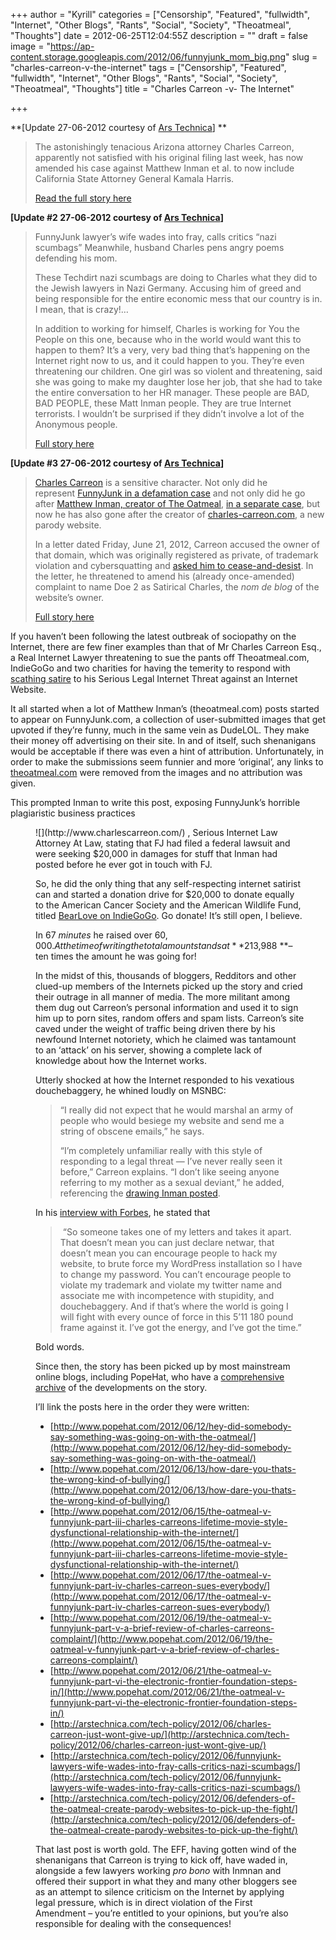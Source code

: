 +++
author = "Kyrill"
categories = ["Censorship", "Featured", "fullwidth", "Internet", "Other Blogs", "Rants", "Social", "Society", "Theoatmeal", "Thoughts"]
date = 2012-06-25T12:04:55Z
description = ""
draft = false
image = "https://ap-content.storage.googleapis.com/2012/06/funnyjunk_mom_big.png"
slug = "charles-carreon-v-the-internet"
tags = ["Censorship", "Featured", "fullwidth", "Internet", "Other Blogs", "Rants", "Social", "Society", "Theoatmeal", "Thoughts"]
title = "Charles Carreon -v- The Internet"

+++


**[Update 27-06-2012 courtesy of [Ars Technica](http://arstechnica.com/)] **

> The astonishingly tenacious Arizona attorney Charles Carreon, apparently not satisfied with his original filing last week, has now amended his case against Matthew Inman et al. to now include California State Attorney General Kamala Harris.
> 
> [Read the full story here](http://arstechnica.com/tech-policy/2012/06/charles-carreon-just-wont-give-up/)

**[Update #2 27-06-2012 courtesy of [Ars Technica](http://arstechnica.com)]**

> FunnyJunk lawyer’s wife wades into fray, calls critics “nazi scumbags” Meanwhile, husband Charles pens angry poems defending his mom.
> 
> These Techdirt nazi scumbags are doing to Charles what they did to the Jewish lawyers in Nazi Germany. Accusing him of greed and being responsible for the entire economic mess that our country is in. I mean, that is crazy!…
> 
> In addition to working for himself, Charles is working for You the People on this one, because who in the world would want this to happen to them? It’s a very, very bad thing that’s happening on the Internet right now to us, and it could happen to you. They’re even threatening our children. One girl was so violent and threatening, said she was going to make my daughter lose her job, that she had to take the entire conversation to her HR manager. These people are BAD, BAD PEOPLE, these Matt Inman people. They are true Internet terrorists. I wouldn’t be surprised if they didn’t involve a lot of the Anonymous people.
> 
> [Full story here](http://arstechnica.com/tech-policy/2012/06/funnyjunk-lawyers-wife-wades-into-fray-calls-critics-nazi-scumbags/)

**[Update #3 27-06-2012 courtesy of [Ars Technica](http://arstechnica.com/)]**

> [Charles Carreon](http://arstechnica.com/tech-policy/2012/06/the-persecution-of-charles-carreon/) is a sensitive character. Not only did he represent [FunnyJunk in a defamation case](http://arstechnica.com/tech-policy/2012/06/lawyer-demands-20000-so-webcomic-raises-100000-from-the-internet/) and not only did he go after [Matthew Inman, creator of The Oatmeal](http://arstechnica.com/tech-policy/2012/06/angry-internet-lawyer-sues-the-oatmeal-bears-and-cancer-research/), [in a separate case](http://arstechnica.com/tech-policy/2012/06/doubling-down-funnyjunk-lawyer-to-subpoena-ars-twitter/), but now he has also gone after the creator of [charles-carreon.com](http://charles-carreon.com/), a new parody website.
> 
> In a letter dated Friday, June 21, 2012, Carreon accused the owner of that domain, which was originally registered as private, of trademark violation and cybersquatting and [asked him to cease-and-desist](http://censoriousdouchebag.files.wordpress.com/2012/06/censoryou.jpg). In the letter, he threatened to amend his (already once-amended) complaint to name Doe 2 as Satirical Charles, the *nom de blog* of the website’s owner.
> 
> [Full story here](http://arstechnica.com/tech-policy/2012/06/defenders-of-the-oatmeal-create-parody-websites-to-pick-up-the-fight/)

If you haven’t been following the latest outbreak of sociopathy on the Internet, there are few finer examples than that of Mr Charles Carreon Esq., a Real Internet Lawyer threatening to sue the pants off Theoatmeal.com, IndieGoGo and two charities for having the temerity to respond with [scathing satire](http://theoatmeal.com/blog/funnyjunk_letter) to his Serious Legal Internet Threat against an Internet Website.

It all started when a lot of Matthew Inman’s (theoatmeal.com) posts started to appear on FunnyJunk.com, a collection of user-submitted images that get upvoted if they’re funny, much in the same vein as DudeLOL. They make their money off advertising on their site. In and of itself, such shenanigans would be acceptable if there was even a hint of attribution. Unfortunately, in order to make the submissions seem funnier and more ‘original’, any links to [theoatmeal.com](http://theoatmeal.com) were removed from the images and no attribution was given.

This prompted Inman to write this post, exposing FunnyJunk’s horrible plagiaristic business practices

<figure class="thumbnail wp-caption aligncenter" style="width: 430px">
![](http://www.charlescarreon.com/)
, Serious Internet Law Attorney At Law, stating that FJ had filed a federal lawsuit and were seeking $20,000 in damages for stuff that Inman had posted before he ever got in touch with FJ.

So, he did the only thing that any self-respecting internet satirist can and started a donation drive for $20,000 to donate equally to the American Cancer Society and the American Wildlife Fund, titled [BearLove on IndieGoGo](http://www.indiegogo.com/bearlovegood). Go donate! It’s still open, I believe.

In 67 *minutes* he raised over $60,000. At the time of writing the total amount stands at **$213,988 **– ten times the amount he was going for!

In the midst of this, thousands of bloggers, Redditors and other clued-up members of the Internets picked up the story and cried their outrage in all manner of media. The more militant among them dug out Carreon’s personal information and used it to sign him up to porn sites, random offers and spam lists. Carreon’s site caved under the weight of traffic being driven there by his newfound Internet notoriety, which he claimed was tantamount to an ‘attack’ on his server, showing a complete lack of knowledge about how the Internet works.

Utterly shocked at how the Internet responded to his vexatious douchebaggery, he whined loudly on MSNBC:

> “I really did not expect that he would marshal an army of people who would besiege my website and send me a string of obscene emails,” he says.
> 
> “I’m completely unfamiliar really with this style of responding to a legal threat — I’ve never really seen it before,” Carreon explains. “I don’t like seeing anyone referring to my mother as a sexual deviant,” he added, referencing the [drawing Inman posted](http://s3.amazonaws.com/theoatmeal-img/blog/funnyjunk_letter/funnyjunk_mom_big.png).

In his [interview with Forbes](http://www.forbes.com/sites/davidthier/2012/06/15/funnyjunk-lawyer-charles-carreon-isnt-afraid-of-the-oatmeal/), he stated that

>  “So someone takes one of my letters and takes it apart. That doesn’t mean you can just declare netwar, that doesn’t mean you can encourage people to hack my website, to brute force my WordPress installation so I have to change my password. You can’t encourage people to violate my trademark and violate my twitter name and associate me with incompetence with stupidity, and douchebaggery. And if that’s where the world is going I will fight with every ounce of force in this 5’11 180 pound frame against it. I’ve got the energy, and I’ve got the time.”

Bold words.

Since then, the story has been picked up by most mainstream online blogs, including PopeHat, who have a [comprehensive archive](http://www.popehat.com/tag/oatmeal-v-funnyjunk/) of the developments on the story.

I’ll link the posts here in the order they were written:

- [http://www.popehat.com/2012/06/12/hey-did-somebody-say-something-was-going-on-with-the-oatmeal/](http://www.popehat.com/2012/06/12/hey-did-somebody-say-something-was-going-on-with-the-oatmeal/)
- [http://www.popehat.com/2012/06/13/how-dare-you-thats-the-wrong-kind-of-bullying/](http://www.popehat.com/2012/06/13/how-dare-you-thats-the-wrong-kind-of-bullying/)
- [http://www.popehat.com/2012/06/15/the-oatmeal-v-funnyjunk-part-iii-charles-carreons-lifetime-movie-style-dysfunctional-relationship-with-the-internet/](http://www.popehat.com/2012/06/15/the-oatmeal-v-funnyjunk-part-iii-charles-carreons-lifetime-movie-style-dysfunctional-relationship-with-the-internet/)
- [http://www.popehat.com/2012/06/17/the-oatmeal-v-funnyjunk-part-iv-charles-carreon-sues-everybody/](http://www.popehat.com/2012/06/17/the-oatmeal-v-funnyjunk-part-iv-charles-carreon-sues-everybody/)
- [http://www.popehat.com/2012/06/19/the-oatmeal-v-funnyjunk-part-v-a-brief-review-of-charles-carreons-complaint/](http://www.popehat.com/2012/06/19/the-oatmeal-v-funnyjunk-part-v-a-brief-review-of-charles-carreons-complaint/)
- [http://www.popehat.com/2012/06/21/the-oatmeal-v-funnyjunk-part-vi-the-electronic-frontier-foundation-steps-in/](http://www.popehat.com/2012/06/21/the-oatmeal-v-funnyjunk-part-vi-the-electronic-frontier-foundation-steps-in/)
- [http://arstechnica.com/tech-policy/2012/06/charles-carreon-just-wont-give-up/](http://arstechnica.com/tech-policy/2012/06/charles-carreon-just-wont-give-up/)
- [http://arstechnica.com/tech-policy/2012/06/funnyjunk-lawyers-wife-wades-into-fray-calls-critics-nazi-scumbags/](http://arstechnica.com/tech-policy/2012/06/funnyjunk-lawyers-wife-wades-into-fray-calls-critics-nazi-scumbags/)
- [http://arstechnica.com/tech-policy/2012/06/defenders-of-the-oatmeal-create-parody-websites-to-pick-up-the-fight/](http://arstechnica.com/tech-policy/2012/06/defenders-of-the-oatmeal-create-parody-websites-to-pick-up-the-fight/)

That last post is worth gold. The EFF, having gotten wind of the shenanigans that Carreon is trying to kick off, have waded in, alongside a few lawyers working *pro bono* with Inmnan and offered their support in what they and many other bloggers see as an attempt to silence criticism on the Internet by applying legal pressure, which is in direct violation of the First Amendment – you’re entitled to your opinions, but you’re also responsible for dealing with the consequences!

 


